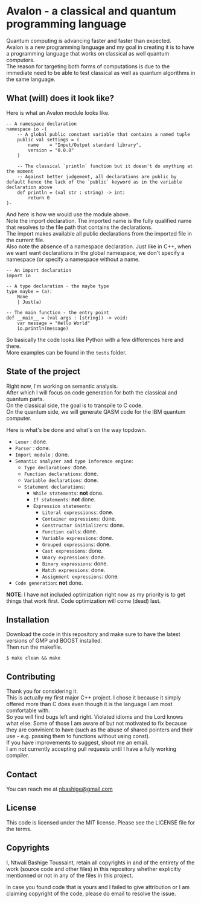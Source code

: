 # Avalon - a classical and quantum programming language

Quantum computing is advancing faster and faster than expected.  
Avalon is a new programming language and my goal in creating it is to have a programming language that works on classical as well quantum computers.  
The reason for targeting both forms of computations is due to the immediate need to be able to test classical as well as quantum algorithms in the same language.

## What (will) does it look like?

Here is what an Avalon module looks like.
```
-- A namespace declaration
namespace io -(
    -- A global public constant variable that contains a named tuple
    public val settings = (
        name    = "Input/Output standard library",
        version = "0.0.0"
    )
    
    -- The classical `println` function but it doesn't do anything at the moment
    -- Against better judgement, all declarations are public by default hence the lack of the `public` keyword as in the variable declaration above
    def println = (val str : string) -> int:
        return 0
)-

```

And here is how we would use the module above.  
Note the import declaration. The imported name is the fully qualified name that resolves to the file path that contains the declarations.  
The import makes available all public declarations from the imported file in the current file.  
Also note the absence of a namespace declaration. Just like in C++, when we want want declarations in the global namespace, we don't specify a namespace (or specify a namespace without a name.
```
-- An import declaration
import io

-- A type declaration - the maybe type
type maybe = (a):
    None
    | Just(a)

-- The main function - the entry point
def __main__ = (val args : [string]) -> void:
    var message = "Hello World"
    io.println(message)

```

So basically the code looks like Python with a few differences here and there.  
More examples can be found in the `tests` folder.

## State of the project

Right now, I'm working on semantic analysis.  
After which I will focus on code generation for both the classical and quantum parts.  
On the classical side, the goal is to transpile to C code.  
On the quantum side, we will generate QASM code for the IBM quantum computer.

Here is what's be done and what's on the way topdown.

* `Lexer` : done.
* `Parser` : done.
* `Import module` : done.
* `Semantic analyzer and type inference engine`:
    - `Type declarations`: done.
    - `Function declarations`: done.
    - `Variable declarations`: done.
    - `Statement declarations`:
        - `While statements`: **not** done.
        - `If statements`: **not** done.
        - `Expression statements`:
            - `Literal expressionss`: done.
            - `Container expressions`: done.
            - `Constructor initializers`: done.
            - `Function calls`: done.
            - `Variable expressions`: done.
            - `Grouped expressions`: done.
            - `Cast expressions`: done.
            - `Unary expressions`: done.
            - `Binary expressions`: done.
            - `Match expressions`: done.
            - `Assignment expressions`: done.
* `Code generation`: **not** done.

**NOTE**: I have not included optimization right now as my priority is to get things that work first. Code optimization will come (dead) last.

## Installation

Download the code in this repository and make sure to have the latest versions of GMP and BOOST installed.  
Then run the makefile.  
```shell
$ make clean && make
```

## Contributing

Thank you for considering it.  
This is actually my first major C++ project. I chose it because it simply offered more than C does even though it is the language I am most comfortable with.  
So you will find bugs left and right. Violated idioms and the Lord knows what else. Some of those I am aware of but not motivated to fix because they are convinient to have (such as the abuse of shared pointers and their use - e.g. passing them to functions without using const).  
If you have improvements to suggest, shoot me an email.  
I am not currently accepting pull requests until I have a fully working compiler.

## Contact

You can reach me at <a href="mailto:nbashige@gmail.com">nbashige@gmail.com</a>

## License

This code is licensed under the MIT license. Please see the LICENSE file for the terms.

## Copyrights

I, Ntwali Bashige Toussaint, retain all copyrights in and of the entirety of the work (source code and other files) in this repository whether explicitly mentionned or not in any of the files in this project.

In case you found code that is yours and I failed to give attribution or I am claiming copyright of the code, please do email to resolve the issue.

